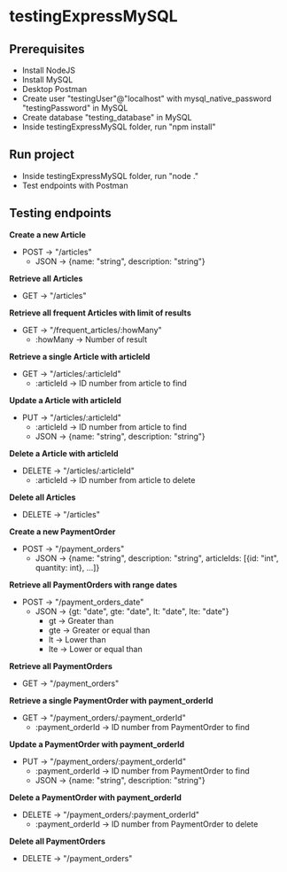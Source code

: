 # testingExpressMySQL

## Prerequisites

-   Install NodeJS
-   Install MySQL
-   Desktop Postman
-   Create user "testingUser"@"localhost" with mysql_native_password "testingPassword" in MySQL
-   Create database "testing_database" in MySQL
-   Inside testingExpressMySQL folder, run "npm install"

## Run project

-   Inside testingExpressMySQL folder, run "node ."
-   Test endpoints with Postman

## Testing endpoints

**Create a new Article**

-   POST -> "/articles"
    -   JSON -> {name: "string", description: "string"}

**Retrieve all Articles**

-   GET -> "/articles"

**Retrieve all frequent Articles with limit of results**

-   GET -> "/frequent_articles/:howMany"
    -   :howMany -> Number of result

**Retrieve a single Article with articleId**

-   GET -> "/articles/:articleId"
    -   :articleId -> ID number from article to find

**Update a Article with articleId**

-   PUT -> "/articles/:articleId"
    -   :articleId -> ID number from article to find
    -   JSON -> {name: "string", description: "string"}

**Delete a Article with articleId**

-   DELETE -> "/articles/:articleId"
    -   :articleId -> ID number from article to delete

**Delete all Articles**

-   DELETE -> "/articles"

**Create a new PaymentOrder**

-   POST -> "/payment_orders"
    -   JSON -> {name: "string", description: "string", articleIds: [{id: "int", quantity: int}, ...]}

**Retrieve all PaymentOrders with range dates**

-   POST -> "/payment_orders_date"
    -   JSON -> {gt: "date", gte: "date", lt: "date", lte: "date"}
        -   gt -> Greater than
        -   gte -> Greater or equal than
        -   lt -> Lower than
        -   lte -> Lower or equal than

**Retrieve all PaymentOrders**

-   GET -> "/payment_orders"

**Retrieve a single PaymentOrder with payment_orderId**

-   GET -> "/payment_orders/:payment_orderId"
    -   :payment_orderId -> ID number from PaymentOrder to find

**Update a PaymentOrder with payment_orderId**

-   PUT -> "/payment_orders/:payment_orderId"
    -   :payment_orderId -> ID number from PaymentOrder to find
    -   JSON -> {name: "string", description: "string"}

**Delete a PaymentOrder with payment_orderId**

-   DELETE -> "/payment_orders/:payment_orderId"
    -   :payment_orderId -> ID number from PaymentOrder to delete

**Delete all PaymentOrders**

-   DELETE -> "/payment_orders"
